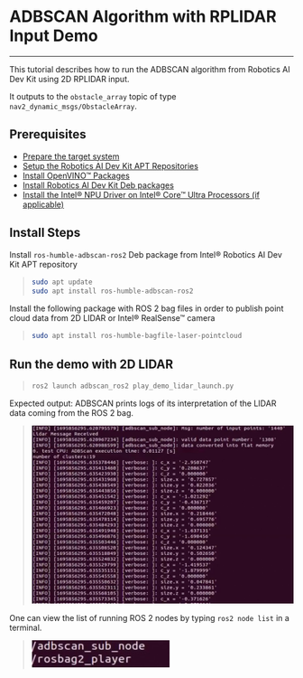 
# ADBSCAN Algorithm with RPLIDAR Input Demo

---

This tutorial describes how to run the ADBSCAN algorithm from Robotics
AI Dev Kit using 2D RPLIDAR input.

It outputs to the `obstacle_array` topic of type
`nav2_dynamic_msgs/ObstacleArray`.

## Prerequisites

- [Prepare the target system](https://docs.openedgeplatform.intel.com/edge-ai-suites/robotics-ai-suite/main/robotics/gsg_robot/prepare-system.html)
- [Setup the Robotics AI Dev Kit APT Repositories](https://docs.openedgeplatform.intel.com/edge-ai-suites/robotics-ai-suite/main/robotics/gsg_robot/apt-setup.html)
- [Install OpenVINO™ Packages](https://docs.openedgeplatform.intel.com/edge-ai-suites/robotics-ai-suite/main/robotics/gsg_robot/install-openvino.html)
- [Install Robotics AI Dev Kit Deb packages](https://docs.openedgeplatform.intel.com/edge-ai-suites/robotics-ai-suite/main/robotics/gsg_robot/install.html)
- [Install the Intel® NPU Driver on Intel® Core™ Ultra Processors (if applicable)](https://docs.openedgeplatform.intel.com/edge-ai-suites/robotics-ai-suite/main/robotics/gsg_robot/install-npu-driver.html)

## Install Steps

Install `ros-humble-adbscan-ros2` Deb package from Intel® Robotics AI
Dev Kit APT repository

> ```bash
> sudo apt update
> sudo apt install ros-humble-adbscan-ros2
> ```

Install the following package with ROS 2 bag files in order to publish
point cloud data from 2D LIDAR or Intel® RealSense™ camera

> ```bash
> sudo apt install ros-humble-bagfile-laser-pointcloud
> ```

## Run the demo with 2D LIDAR

> ```bash
> ros2 launch adbscan_ros2 play_demo_lidar_launch.py
> ```

Expected output: ADBSCAN prints logs of its interpretation of the LIDAR
data coming from the ROS 2 bag.

> ![image](images/adbscan_demo_lidar.jpg)

One can view the list of running ROS 2 nodes by typing `ros2 node list`
in a terminal.

> ![image](images/adbscan_node_list.jpg)
